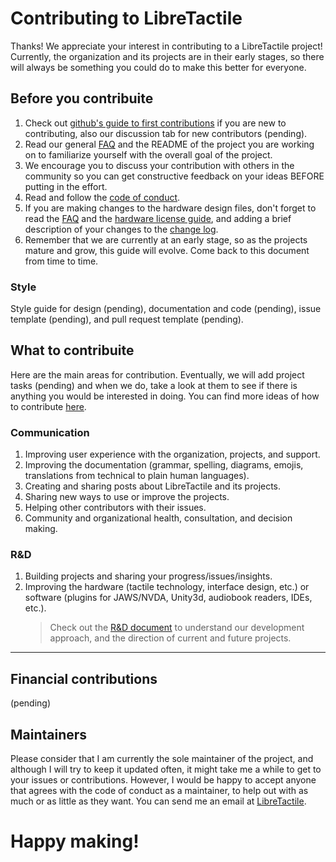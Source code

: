# Contributing to LibreTactile

Thanks! We appreciate your interest in contributing to a LibreTactile project! Currently, the organization and its projects are in their early stages, so there will always be something you could do to make this better for everyone.

## Before you contribuite

1. Check out [github's guide to first contributions](https://github.com/firstcontributions/first-contributions) if you are new to contributing, also our discussion tab for new contributors (pending).
1. Read our general [FAQ](/docs/faq.md) and the README of the project you are working on to familiarize yourself with the overall goal of the project.
1. We encourage you to discuss your contribution with others in the community so you can get constructive feedback on your ideas BEFORE putting in the effort.
1. Read and follow the [code of conduct](/docs/code_of_conduct.md).
1. If you are making changes to the hardware design files, don't forget to read the [FAQ](/docs/faq.md#open-hardware) and the [hardware license guide](/docs/hw-license/hw-license-howto.pdf), and adding a brief description of your changes to the [change log](/docs/rd/changes.md).
1. Remember that we are currently at an early stage, so as the projects mature and grow, this guide will evolve. Come back to this document from time to time.

### Style

Style guide for design (pending), documentation and code (pending), issue template (pending), and pull request template (pending).

## What to contribuite

Here are the main areas for contribution. Eventually, we will add project tasks (pending) and when we do, take a look at them to see if there is anything you would be interested in doing. You can find more ideas of how to contribute [here](https://opensource.guide/how-to-contribute/).

### Communication

1. Improving user experience with the organization, projects, and support.
2. Improving the documentation (grammar, spelling, diagrams, emojis, translations from technical to plain human languages).
3. Creating and sharing posts about LibreTactile and its projects.
4. Sharing new ways to use or improve the projects.
5. Helping other contributors with their issues.
6. Community and organizational health, consultation, and decision making.



<!-- future:
### Outreach

1. Spreading the word by starting or joining a discussion (pending), or introducing the project to users, hobbyst, gamers or artists that might appreciate it.
1. Connect with companies/laboratories/students/developers/makers to partner for development of tactile technologies.
1. Connect with clinicians/practicioners interested in implementing the technology for the benefit of their clients.
1. Connect with funding agencies (donations, grants, fundraising, sponsorships, partnerships).
1. Sale of products (from the open source projects) and merchandise, donation of products to groups, institutions and nonprofits.

### HR

1. Manage volunteers, hire/compensate contributors, etc.
1. Board of directors
   -->

### R&D

1. Building projects and sharing your progress/issues/insights.
1. Improving the hardware (tactile technology, interface design, etc.)  or software (plugins for JAWS/NVDA, Unity3d, audiobook readers, IDEs, etc.).
   > Check out the [R&D document](/docs/R-and-D.MD) to understand our development approach, and the direction of current and future projects.

---

## Financial contributions
(pending)


## Maintainers

Please consider that I am currently the sole maintainer of the project, and although I will try to keep it updated often, it might take me a while to get to your issues or contributions. However, I would be happy to accept anyone that agrees with the code of conduct as a maintainer, to help out with as much or as little as they want. You can send me an email at [LibreTactile](mailto:libretactile@gmail.com).

# Happy making!
